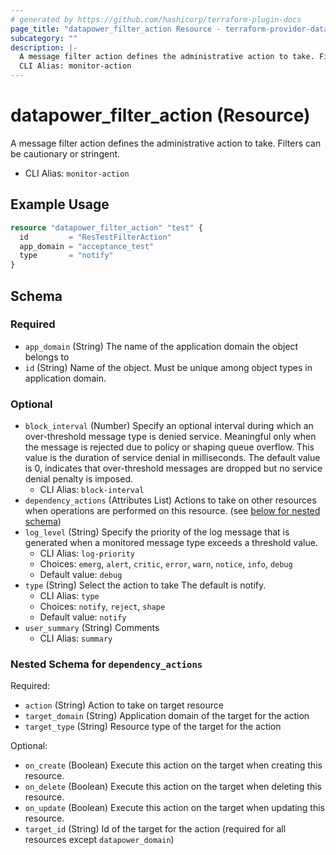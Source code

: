 ```yaml
---
# generated by https://github.com/hashicorp/terraform-plugin-docs
page_title: "datapower_filter_action Resource - terraform-provider-datapower"
subcategory: ""
description: |-
  A message filter action defines the administrative action to take. Filters can be cautionary or stringent.
  CLI Alias: monitor-action
---
```


# datapower_filter_action (Resource)

A message filter action defines the administrative action to take. Filters can be cautionary or stringent.
  - CLI Alias: `monitor-action`

## Example Usage

```terraform
resource "datapower_filter_action" "test" {
  id         = "ResTestFilterAction"
  app_domain = "acceptance_test"
  type       = "notify"
}
```

<!-- schema generated by tfplugindocs -->
## Schema

### Required

- `app_domain` (String) The name of the application domain the object belongs to
- `id` (String) Name of the object. Must be unique among object types in application domain.

### Optional

- `block_interval` (Number) Specify an optional interval during which an over-threshold message type is denied service. Meaningful only when the message is rejected due to policy or shaping queue overflow. This value is the duration of service denial in milliseconds. The default value is 0, indicates that over-threshold messages are dropped but no service denial penalty is imposed.
  - CLI Alias: `block-interval`
- `dependency_actions` (Attributes List) Actions to take on other resources when operations are performed on this resource. (see [below for nested schema](#nestedatt--dependency_actions))
- `log_level` (String) Specify the priority of the log message that is generated when a monitored message type exceeds a threshold value.
  - CLI Alias: `log-priority`
  - Choices: `emerg`, `alert`, `critic`, `error`, `warn`, `notice`, `info`, `debug`
  - Default value: `debug`
- `type` (String) Select the action to take The default is notify.
  - CLI Alias: `type`
  - Choices: `notify`, `reject`, `shape`
  - Default value: `notify`
- `user_summary` (String) Comments
  - CLI Alias: `summary`

<a id="nestedatt--dependency_actions"></a>
### Nested Schema for `dependency_actions`

Required:

- `action` (String) Action to take on target resource
- `target_domain` (String) Application domain of the target for the action
- `target_type` (String) Resource type of the target for the action

Optional:

- `on_create` (Boolean) Execute this action on the target when creating this resource.
- `on_delete` (Boolean) Execute this action on the target when deleting this resource.
- `on_update` (Boolean) Execute this action on the target when updating this resource.
- `target_id` (String) Id of the target for the action (required for all resources except `datapower_domain`)
